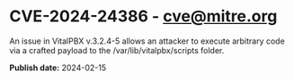 # CVE-2024-24386 - cve@mitre.org

An issue in VitalPBX v.3.2.4-5 allows an attacker to execute arbitrary code via a crafted payload to the /var/lib/vitalpbx/scripts folder.

**Publish date:** 2024-02-15
